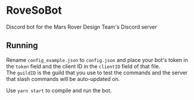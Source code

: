 # RoveSoBot

Discord bot for the Mars Rover Design Team's Discord server

## Running

Rename `config_example.json` to `config.json` and place your bot's token in the `token` field and the client ID in the `clientID` field of that file.  
The `guildID` is the guild that you use to test the commands and the server that slash commands will be auto-updated on.

Use `yarn start` to compile and run the bot.

